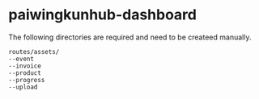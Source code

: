 # paiwingkunhub-dashboard

The following directories are required and need to be createed manually.

```
routes/assets/
--event
--invoice
--product
--progress
--upload
```

